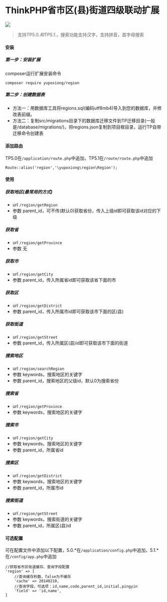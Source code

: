 # ThinkPHP省市区(县)街道四级联动扩展

[![](https://img.shields.io/badge/php->=5.6-blue.svg)](https://github.com/yupoxiong/region)


> 支持TP5.0.*和TP5.1.*，搜索功能支持汉字，支持拼音，首字母搜索

#### 安装

##### 第一步：安装扩展
composer运行扩展安装命令
```
composer require yupoxiong/region
```

##### 第二步：创建数据表
* 方法一：用数据库工具将regions.sql(编码utf8mb4)导入到您的数据库，并修改表前缀。
* 方法二：复制src/migrations目录下的数据库迁移文件到TP迁移目录(一般是/database/migrations/)，将regions.json复制到项目根目录，运行TP自带迁移命令创建表


#### 添加路由
TP5.0在`/application/route.php`中追加，TP5.1在`/route/route.php`中追加

```
Route::alias('region','\yupoxiong\region\Region');
```

#### 使用

##### 获取地区(最常用的方式)
 * url `/region/getRegion`
 * 参数 parent_id，可不传(默认0)获取省份，传入上级id即可获取该id对应的下级

##### 获取省
 * url `/region/getProvince`
 * 参数 无
 
##### 获取市
 * url `/region/getCity`
 * 参数 parent_id，传入所属省id即可获取该省下面的市

##### 获取区
 * url `/region/getDistrict`
 * 参数 parent_id，传入所属市id即可获取该市下面的区(县)
 
##### 获取街道
 * url `/region/getStreet`
 * 参数 parent_id，传入所属区(县)id即可获取该市下面的街道

##### 搜索地区
 * url `/region/searchRegion`
 * 参数 keywords，搜索地区的关键字
 * 参数 parent_id，搜索地区的父级id，默认0为搜索省份
 
##### 搜索省
 * url `/region/getProvince`
 * 参数 keywords，搜索地区的关键字

##### 搜索市
 * url `/region/getCity`
 * 参数 keywords，搜索地区的关键字
 * 参数 parent_id，所属省id

##### 搜索区
 * url `/region/getDistrict`
 * 参数 keywords，搜索地区的关键字
 * 参数 parent_id，所属市id
 
##### 搜索街道
 * url `/region/getStreet`
 * 参数 keywords，搜索街道的关键字
 * 参数 parent_id，所属区(县)id
 
#### 可选配置
可在配置文件中添加以下配置，5.0.*在`/application/config.php`中追加，5.1.*在`/config/app.php`中追加

```
//获取省市区街道缓存、查询字段配置
'region' => [
    //查询缓存秒数，false为不缓存
    'cache' => 20140210,
    //查询字段，可选项：id,name,code,parent_id,initial,pingyin
    'field' => 'id,name',
]
```
